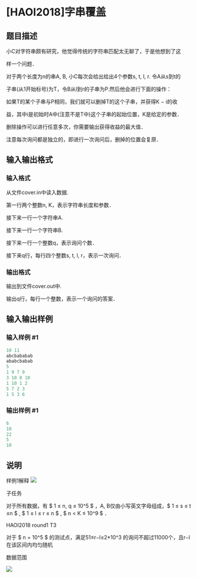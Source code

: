 # [HAOI2018]字串覆盖

## 题目描述

小C对字符串颇有研究，他觉得传统的字符串匹配太无聊了，于是他想到了这

样一个问题．

对于两个长度为n的串A, B, 小C每次会给出给出4个参数s, t, l, r. 令A从s到t的

子串(从1开始标号)为T，令B从l到r的子串为P.然后他会进行下面的操作：

如果T的某个子串与P相同，我们就可以删掉T的这个子串，并获得K − i的收

益，其中i是初始时A中(注意不是T中)这个子串的起始位置，K是给定的参数．

删除操作可以进行任意多次，你需要输出获得收益的最大值．

注意每次询问都是独立的，即进行一次询问后，删掉的位置会复原．

## 输入输出格式

### 输入格式

从文件cover.in中读入数据.

第一行两个整数n, K，表示字符串长度和参数．

接下来一行一个字符串A.

接下来一行一个字符串B.

接下来一行一个整数q，表示询问个数．

接下来q行，每行四个整数s, t, l, r，表示一次询问．

### 输出格式

输出到文件cover.out中.

输出q行，每行一个整数，表示一个询问的答案．

## 输入输出样例

### 输入样例 #1

```cpp
10 11
abcbababab
ababcbabab
5
1 9 7 9
3 10 8 10
1 10 1 2
5 7 2 3
1 5 3 6
```


### 输出样例 #1

```cpp
6
10
22
5
10
```


## 说明

样例1解释 ![](https://cdn.luogu.com.cn/upload/pic/18143.png)

子任务

对于所有数据，有 $ 1 ≤ n, q ≤ 10^5 $ ，A, B仅由小写英文字母组成，$ 1 ≤ s ≤ t ≤n $ , $ 1 ≤ l ≤ r ≤ n $ , $ n < K ≤ 10^9 $ ．

HAOI2018 round1 T3

对于 $ n = 10^5 $ 的测试点，满足51≤r−l≤2*10^3 的询问不超过11000个，且r−l在该区间内均匀随机

数据范围

![](https://cdn.luogu.com.cn/upload/pic/18142.png)

